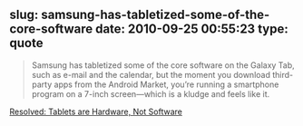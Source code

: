 slug: samsung-has-tabletized-some-of-the-core-software
date: 2010-09-25 00:55:23
type: quote
---

> Samsung has tabletized some of the core software on the Galaxy Tab, such as e-mail and the calendar, but the moment you download third-party apps from the Android Market, you’re running a smartphone program on a 7-inch screen—which is a kludge and feels like it.

[Resolved: Tablets are Hardware, Not Software](http://techland.com/2010/09/14/resolved-tablets-are-hardware-not-software/)
